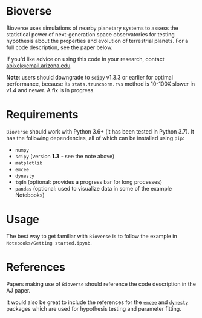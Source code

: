 # Bioverse
Bioverse uses simulations of nearby planetary systems to assess the statistical power of next-generation space observatories for testing hypothesis about the properties and evolution of terrestrial planets. For a full code description, see the paper below.

If you'd like advice on using this code in your research, contact abixel@email.arizona.edu.

**Note**: users should downgrade to `scipy` v1.3.3 or earlier for optimal performance, because its `stats.truncnorm.rvs` method is 10-100X slower in v1.4 and newer. A fix is in progress.

# Requirements
`Bioverse` should work with Python 3.6+ (it has been tested in Python 3.7). It has the following dependencies, all of which can be installed using `pip`:

- `numpy`
- `scipy` (version **1.3** - see the note above)
- `matplotlib`
- `emcee`
- `dynesty`
- `tqdm` (optional: provides a progress bar for long processes)
- `pandas` (optional: used to visualize data in some of the example Notebooks)

# Usage

The best way to get familiar with `Bioverse` is to follow the example in `Notebooks/Getting started.ipynb`.

# References

Papers making use of `Bioverse` should reference the code description in the AJ paper.

It would also be great to include the references for the [`emcee`](https://github.com/dfm/emcee) and [`dynesty`](https://github.com/joshspeagle/dynesty) packages which are used for hypothesis testing and parameter fitting.
